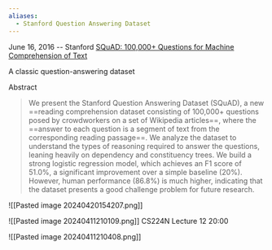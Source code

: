 ```yaml
---
aliases:
  - Stanford Question Answering Dataset
---
```

June 16, 2016 -- Stanford
[SQuAD: 100,000+ Questions for Machine Comprehension of Text](https://arxiv.org/abs/1606.05250)

A classic question-answering dataset

Abstract
> We present the Stanford Question Answering Dataset (SQuAD), a new ==reading comprehension dataset consisting of 100,000+ questions posed by crowdworkers on a set of Wikipedia articles==, where the ==answer to each question is a segment of text from the corresponding reading passage==. We analyze the dataset to understand the types of reasoning required to answer the questions, leaning heavily on dependency and constituency trees. We build a strong logistic regression model, which achieves an F1 score of 51.0%, a significant improvement over a simple baseline (20%). However, human performance (86.8%) is much higher, indicating that the dataset presents a good challenge problem for future research.

![[Pasted image 20240420154207.png]]


![[Pasted image 20240411210109.png]]
CS224N Lecture 12 20:00

![[Pasted image 20240411210408.png]]
